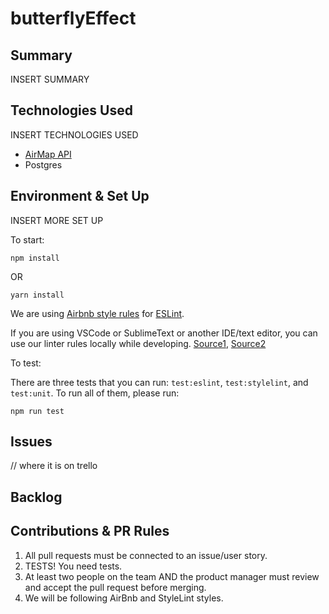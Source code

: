 # butterflyEffect

## Summary

INSERT SUMMARY

## Technologies Used

INSERT TECHNOLOGIES USED

- [AirMap API](developer.airmap.io)
- Postgres

## Environment & Set Up

INSERT MORE SET UP

To start:

```
npm install
```

OR

```
yarn install
```

We are using [Airbnb style rules](http://airbnb.io/javascript/) for [ESLint](https://eslint.org/).

If you are using VSCode or SublimeText or another IDE/text editor, you can use our linter rules locally while developing. [Source1](https://github.com/Microsoft/vscode-eslint), [Source2](https://hackernoon.com/configure-eslint-prettier-and-flow-in-vs-code-for-react-development-c9d95db07213)

To test:

There are three tests that you can run: `test:eslint`, `test:stylelint`, and `test:unit`.
To run all of them, please run:
```
npm run test
```

## Issues

// where it is on trello

## Backlog

## Contributions & PR Rules

1. All pull requests must be connected to an issue/user story.
1. TESTS! You need tests.
1. At least two people on the team AND the product manager must review and accept the pull request before merging.
1. We will be following AirBnb and StyleLint styles.



